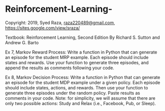 # Reinforcement-Learning-
Copyright: 2019, Syed Raza, <raza220489@gmail.com>, <https://sites.google.com/view/sraza/>

Textbook: Reinforcement Learning, Second Edition
By Richard S. Sutton and Andrew G. Barto

Ex 7, Markov Reward Process: Write a function in Python that can generate an episode for the student MRP example. Each episode should include states and rewards. Use your function to generate three episodes, and append the results as comments following your code.

Ex 8, Markov Decision Process: Write a function in Python that can generate an episode for the student MDP example under a given policy. Each episode should include states, actions, and rewards. Then use your function to generate three episodes under the random policy. Paste results as comments in your code. 
Note: for simplicity, we will assume that there are only two possible actions: Study and Relax (i.e., Facebook, Pub, or Sleep).
